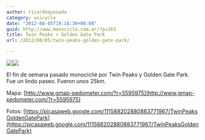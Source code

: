 ```yaml
---
author: ricardoquesada
category: unicycle
date: "2012-08-05T19:16:30+00:00"
guid: http://www.monociclo.com.ar/?p=263
title: Twin Peaks + Golden Gate Park
url: /2012/08/05/twin-peaks-golden-gate-park/

---
```

![](https://lh3.googleusercontent.com/-ADcruVR4-q8/UB7GDMsUuII/AAAAAAAAnp4/tcRuPI1SN48/s640/IMG_1872.JPG)![](https://lh5.googleusercontent.com/-5LatI0VicIc/UB89xZooEOI/AAAAAAAAnwA/o9Tv3vx430g/s288/Screen%2520Shot%25202012-08-05%2520at%25208.43.58%2520PM.jpg)

El fin de semana pasado monociclié por Twin Peaks y Golden Gate Park. Fue un lindo paseo. Fueron unos 25km.

Mapa: [http://www.gmap-pedometer.com/?r=5595975](http://www.gmap-pedometer.com/?r=5595975)

Fotos: [https://picasaweb.google.com/111588202880883771967/TwinPeaksGoldenGatePark](https://picasaweb.google.com/111588202880883771967/TwinPeaksGoldenGatePark)
